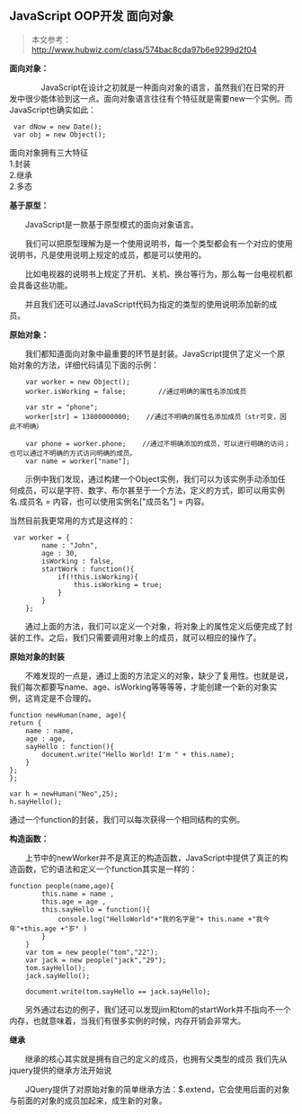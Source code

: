 JavaScript OOP开发 面向对象
--
> 本文参考：http://www.hubwiz.com/class/574bac8cda97b6e9299d2f04

**面向对象：**  

　　　　JavaScript在设计之初就是一种面向对象的语言，虽然我们在日常的开发中很少能体验到这一点。面向对象语言往往有个特征就是需要new一个实例。而JavaScript也确实如此：

	 var dNow = new Date();
     var obj = new Object();

面向对象拥有三大特征  
1.封装  
2.继承  
2.多态  

**基于原型：** 

　　JavaScript是一款基于原型模式的面向对象语言。

　　我们可以把原型理解为是一个使用说明书，每一个类型都会有一个对应的使用说明书，凡是使用说明上规定的成员，都是可以使用的。

　　比如电视器的说明书上规定了开机、关机、换台等行为，那么每一台电视机都会具备这些功能。

　　并且我们还可以通过JavaScript代码为指定的类型的使用说明添加新的成员。 



**原始对象：**

 　　我们都知道面向对象中最重要的环节是封装。JavaScript提供了定义一个原始对象的方法，详细代码请见下面的示例：



        var worker = new Object();
        worker.isWorking = false;        //通过明确的属性名添加成员

        var str = "phone";
        worker[str] = 13800000000;    //通过不明确的属性名添加成员（str可变，因此不明确）

        var phone = worker.phone;    //通过不明确添加的成员，可以进行明确的访问；也可以通过不明确的方式访问明确的成员。
        var name = worker["name"]; 


　　示例中我们发现，通过构建一个Object实例，我们可以为该实例手动添加任何成员，可以是字符、数字、布尔甚至于一个方法，定义的方式，即可以用实例名.成员名 = 内容，也可以使用实例名["成员名"] = 内容。



当然目前我更常用的方式是这样的：

	 var worker = {
	        name : "John",
	        age : 30,
	        isWorking : false,
	        startWork : function(){
	            if(!this.isWorking){
	                this.isWorking = true;
	            }
	        }
	    };


　　通过上面的方法，我们可以定义一个对象，将对象上的属性定义后便完成了封装的工作。之后，我们只需要调用对象上的成员，就可以相应的操作了。


**原始对象的封装**
	 
　　不难发现的一点是，通过上面的方法定义的对象，缺少了复用性。也就是说，我们每次都要写name、age、isWorking等等等等，才能创建一个新的对象实例，这肯定是不合理的。

	function newHuman(name, age){
	return {
    	name : name,
        age : age,
        sayHello : function(){
        	document.write("Hello World! I'm " + this.name);
        }
    };
	};
	
	var h = newHuman("Neo",25);
	h.sayHello();

通过一个function的封装，我们可以每次获得一个相同结构的实例。　　


**构造函数：**

　　上节中的newWorker并不是真正的构造函数，JavaScript中提供了真正的构造函数，它的语法和定义一个function其实是一样的：


    function people(name,age){
            this.name = name ,
            this.age = age ,
            this.sayHello = function(){
                console.log("HelloWorld"+"我的名字是"+ this.name +"我今年"+this.age +"岁" )
            }
        }
        var tom = new people("tom","22");
        var jack = new people("jack","29");
        tom.sayHello();
        jack.sayHello();

		document.write(tom.sayHello == jack.sayHello);


　　另外通过右边的例子，我们还可以发现jim和tom的startWork并不指向不一个内存，也就意味着，当我们有很多实例的时候，内存开销会非常大。

**继承**

　　继承的核心其实就是拥有自己的定义的成员，也拥有父类型的成员
我们先从jquery提供的继承方法开始说


　　JQuery提供了对原始对象的简单继承方法：$.extend，它会使用后面的对象与前面的对象的成员加起来，成生新的对象。

	